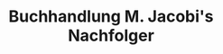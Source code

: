 ---
title: "Buchhandlung M. Jacobi's Nachfolger"
url: /aachen/buchhandlung-m-jacobis-nachfolger/
shop: Bücher
---